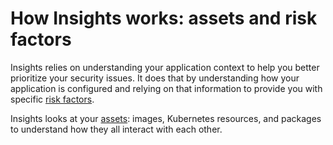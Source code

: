 # How Insights works: assets and risk factors

Insights relies on understanding your application context to help you better prioritize your security issues. It does that by understanding how your application is configured and relying on that information to provide you with specific [risk factors](../how-insights-works/risk-factors/).

Insights looks at your [assets](insights-assets.md): images, Kubernetes resources, and packages to understand how they all interact with each other.

